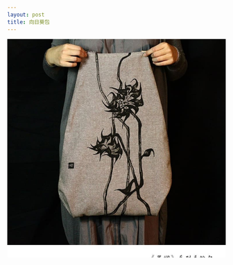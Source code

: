 ```yaml
---
layout: post
title: 向日葵包
---
```


<img src="/photos/guilan1.jpg" alt="sunflower" class='center'/>
